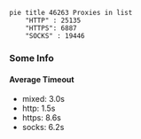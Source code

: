 
```mermaid
pie title 46263 Proxies in list
    "HTTP" : 25135
    "HTTPS": 6887
    "SOCKS" : 19446
```

### Some Info
#### Average Timeout

- mixed: 3.0s
- http: 1.5s
- https: 8.6s
- socks: 6.2s